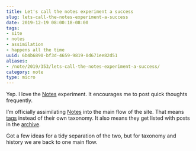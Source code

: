 ```yaml
---
title: Let's call the notes experiment a success
slug: lets-call-the-notes-experiment-a-success
date: 2019-12-19 08:00:18-08:00
tags:
- site
- notes
- assimilation
- happens all the time
uuid: 6b4b6890-bf3d-4659-9819-0d671ee82d51
aliases:
- /note/2019/353/lets-call-the-notes-experiment-a-success/
category: note
type: micro
---
```

Yep. I love the [Notes](/note) experiment. It encourages me to post
quick thoughts frequently.

I’m officially assimilating [Notes](/note) into the main flow of the
site. That means [tags](/tags) instead of their own taxonomy. It also
means they get listed with posts in the [archive](/archive).

Got a few ideas for a tidy separation of the two, but for taxonomy and
history we are back to one main flow.
